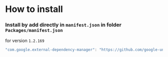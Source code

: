 # How to install

### Install by add directly in `manifest.json` in folder `Packages/manifest.json`

for version `1.2.169`

```csharp
"com.google.external-dependency-manager": "https://github.com/google-unity/external-dependency-manager.git#1.2.169",
```